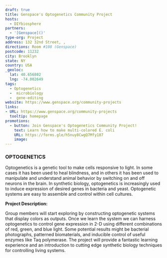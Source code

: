 ```yaml
---
draft: true
title: Genspace's Optogenetics Community Project
hosts:
  - DIYbiosphere
partners:
  - '[Genspace]()'
type-org: Project
address: 132 32nd Street, ,  
directions: Room #108 (Genspace)
postcode: 11232
city: Brooklyn
state: NY
country: USA
_geoloc:
  lat: 40.656802
  lng: -74.002649
tags:
  - Optogenetics
  -  microbiology
  -  gene-editing
website: https://www.genspace.org/community-projects
links:
- URL: https://www.genspace.org/community-projects
  tooltip: homepage
promotions:
  - button: Join Genspace's Optogenetics Community Project!
    text: Learn how to make multi-colored E. coli
    URL: https://forms.gle/h5nuy8CwgQ7Mfy187
    image:
---
```


### OPTOGENETICS

Optogenetics is a genetic tool to make cells responsive to light. In some cases it has been used to heal blindness, and in others it has been used to manipulate and understand animal behavior by switching on and off neurons in the brain. In synthetic biology, optogenetics is increasingly used to induce expression of desired genes in bacteria and yeast. Optogenetic systems are easy to assemble and control within cell cultures.

**Project Description:**

Group members will start exploring by constructing optogenetic systems that display colors as outputs. Once we learn the system we can harness optogenetics to control gene expression in 2-D using different combinations of red, green, and blue light. Some potential results might be bacterial photographs, patterned biomaterials, and inducible control of useful enzymes like Taq polymerase. The project will provide a fantastic learning experience and an introduction to cutting edge synthetic biology techniques for controlling living systems.
